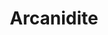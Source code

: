 ---
layout: core
title: "Arcanidite"
permalink: /
heroContent: pages/landing/hero.html
heroContentRest: pages/landing/landing-page-content.html
---